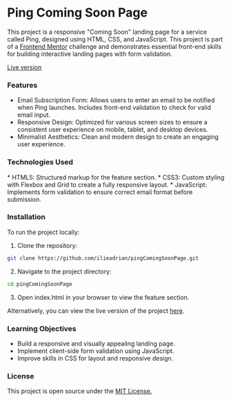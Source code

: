 <h1>Ping Coming Soon Page</h1>

This project is a responsive "Coming Soon" landing page for a service called Ping, designed using HTML, CSS, and JavaScript. This project is part of a [Frontend Mentor](https://www.frontendmentor.io/) challenge and demonstrates essential front-end skills for building interactive landing pages with form validation. 

[Live version](https://pingcomingsoonia.netlify.app)

<h3>Features</h3>

  * Email Subscription Form: Allows users to enter an email to be notified when Ping launches. Includes front-end validation to check for valid email input.
  * Responsive Design: Optimized for various screen sizes to ensure a consistent user experience on mobile, tablet, and desktop devices.
  * Minimalist Aesthetics: Clean and modern design to create an engaging user experience.

<h3>Technologies Used</h3>
  * HTML5: Structured markup for the feature section.
  * CSS3: Custom styling with Flexbox and Grid to create a fully responsive layout.
  * JavaScript: Implements form validation to ensure correct email format before submission.

<h3>Installation</h3>

To run the project locally:

  1. Clone the repository:

   ```sh
   git clone https://github.com/ilieadrian/pingComingSoonPage.git
   ```

  2. Navigate to the project directory:

   ```sh
   cd pingComingSoonPage
   ```

 3. Open index.html in your browser to view the feature section.

Alternatively, you can view the live version of the project [here](https://pingcomingsoonia.netlify.app).

<h3>Learning Objectives</h3>

  * Build a responsive and visually appealing landing page.
  * Implement client-side form validation using JavaScript.
  * Improve skills in CSS for layout and responsive design.


<h3>License</h3>

This project is open source under the [MIT License.](https://opensource.org/license/mit)
